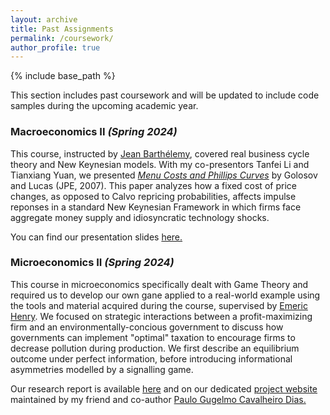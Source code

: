 ```yaml
---
layout: archive
title: Past Assignments
permalink: /coursework/
author_profile: true
---
```


{% include base_path %}

This section includes past coursework and will be updated to include code samples during the upcoming academic year.

### Macroeconomics II *(Spring 2024)*
This course, instructed by [Jean Barthélemy](https://sites.google.com/site/jeanbarthelemyeconomist/home), covered real business cycle theory and New Keynesian models. With my co-presentors Tanfei Li and Tianxiang Yuan, we presented [*Menu Costs and Phillips Curves*](https://www.jstor.org/stable/10.1086/512625) by Golosov and Lucas (JPE, 2007). This paper analyzes how a fixed cost of price changes, as opposed to Calvo repricing probabilities, affects impulse reponses in a standard New Keynesian Framework in which firms face aggregate money supply and idiosyncratic technology shocks. 

You can find our presentation slides [here.](/files/Paper_4_YUAN_CHAMBON_LI.pdf)

### Microeconomics II *(Spring 2024)*
This course in microeconomics specifically dealt with Game Theory and required us to develop our own gane applied to a real-world example using the tools and material acquired during the course, supervised by [Emeric Henry](https://sites.google.com/site/emericmlhenry/home). We focused on strategic interactions between a profit-maximizing firm and an environmentally-concious government to discuss how governments can implement "optimal" taxation to encourage firms to decrease pollution during production. We first describe an equilibrium outcome under perfect information, before introducing informational asymmetries modelled by a signalling game.

Our research report is available [here](/files/CHAMBON_GUGELMO_PAVLOVICH_SOUFFLET.pdf) and on our dedicated [project website](https://www.paulogcd.com/Micro_project/) maintained by my friend and co-author [Paulo Gugelmo Cavalheiro Dias.](https://www.paulogcd.com/) 


